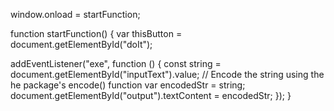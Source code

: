 window.onload = startFunction;

function startFunction() {
  var thisButton = document.getElementById("doIt");

  addEventListener("exe", function () {
    const string = document.getElementById("inputText").value;
    // Encode the string using the he package's encode() function
    var encodedStr = string;
    document.getElementById("output").textContent = encodedStr;
  });
}
